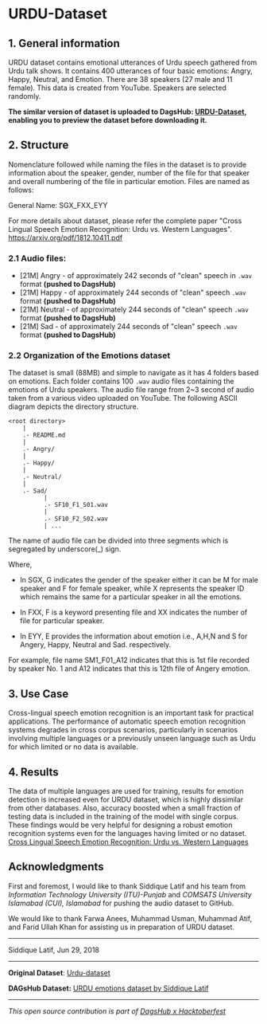 # URDU-Dataset

## 1. General information

URDU dataset contains emotional utterances of Urdu speech gathered from Urdu talk shows. It contains 400 utterances of four basic emotions: Angry, Happy, Neutral, and Emotion. There are 38 speakers (27 male and 11 female). This data is created from YouTube. Speakers are selected randomly.

**The similar version of dataset is uploaded to DagsHub: [URDU-Dataset](https://dagshub.com/kingabzpro/URDU-Dataset), enabling you to preview the dataset before downloading it.**

## 2. Structure

Nomenclature followed while naming the files in the dataset is to provide information about the speaker, gender, number of the file for that speaker and overall numbering of the file in particular emotion. Files are named as follows:

General Name: SGX_FXX_EYY

For more details about dataset, please refer the complete paper "Cross Lingual Speech Emotion Recognition: Urdu vs. Western Languages". https://arxiv.org/pdf/1812.10411.pdf

### 2.1 Audio files:

* [21M] Angry - of approximately 242 seconds of "clean" speech in `.wav` format **(pushed to DagsHub)**
* [21M] Happy - of approximately 244 seconds of "clean" speech `.wav` format **(pushed to DagsHub)**
* [21M] Neutral - of approximately 244 seconds of "clean" speech `.wav` format **(pushed to DagsHub)**
* [21M] Sad - of approximately 244 seconds of "clean" speech `.wav` format **(pushed to DagsHub)**

### 2.2 Organization of the Emotions dataset

The dataset is small (88MB) and simple to navigate as it has 4 folders based on emotions. Each folder contains 100 `.wav` audio files containing the emotions of Urdu speakers. The audio file range from 2~3 second of audio taken from a various video uploaded on YouTube. The following ASCII diagram depicts the directory structure.

```
<root directory>
    |
    .- README.md
    |
    .- Angry/
    |
    .- Happy/
    |
    .- Neutral/
    |
    .- Sad/
          |
          .- SF10_F1_S01.wav
          |
          .- SF10_F2_S02.wav  
          | ...

```

The name of audio file can be divided into three segments which is segregated by underscore(_) sign.

Where,

- In SGX, G indicates the gender of the speaker either it can be M for male speaker and F for female speaker, while X represents the speaker ID which remains the same for a particular speaker in all the emotions.

- In FXX, F is a keyword presenting file and XX indicates the number of file for particular speaker.

- In EYY, E provides the information about emotion i.e., A,H,N and S for Angery, Happy, Neutral and Sad. respectively.

For example, file name SM1_F01_A12 indicates that this is 1st file recorded by speaker No. 1 and A12 indicates that this is 12th file of Angery emotion.

## 3. Use Case

Cross-lingual speech emotion recognition is an important task for practical applications. The performance of automatic speech emotion recognition systems degrades in cross corpus scenarios, particularly in scenarios involving multiple languages or a previously unseen language such as Urdu for which limited or no data is available.

## 4. Results

The data of multiple languages are used for training, results for emotion detection is increased even for URDU dataset, which is highly dissimilar from other databases. Also, accuracy boosted when a small fraction of testing data is included in the training of the model with single corpus. These findings would be very helpful for designing a robust emotion recognition systems even for the languages having limited or no dataset. [Cross Lingual Speech Emotion Recognition: Urdu vs. Western Languages](https://arxiv.org/pdf/1812.10411.pdf)

## Acknowledgments

First and foremost, I would like to thank Siddique Latif and his team from *Information Technology University (ITU)-Punjab* and *COMSATS University Islamabad (CUI), Islamabad* for pushing the audio dataset to GitHub. 

We would like to thank Farwa Anees, Muhammad Usman, Muhammad Atif, and Farid Ullah Khan for assisting us in preparation of URDU dataset.

---

Siddique Latif,
Jun 29, 2018 

---

**Original Dataset**: [Urdu-dataset]( https://github.com/siddiquelatif/urdu-dataset)

**DAGsHub Dataset:** [URDU emotions dataset by Siddique Latif ](https://dagshub.com/kingabzpro/URDU-Dataset)

---

*This open source contribution is part of [DagsHub x Hacktoberfest](https://dagshub.com/blog/hacktoberfest-x-dagshub-2/)*

